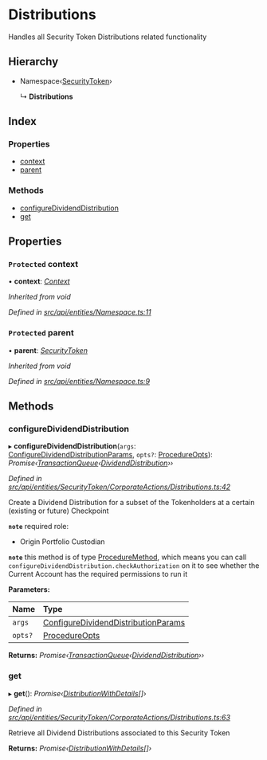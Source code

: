# Distributions

Handles all Security Token Distributions related functionality

## Hierarchy

* Namespace‹[SecurityToken](securitytoken.md)›

  ↳ **Distributions**

## Index

### Properties

* [context](distributions.md#protected-context)
* [parent](distributions.md#protected-parent)

### Methods

* [configureDividendDistribution](distributions.md#configuredividenddistribution)
* [get](distributions.md#get)

## Properties

### `Protected` context

• **context**: [_Context_](context.md)

_Inherited from void_

_Defined in_ [_src/api/entities/Namespace.ts:11_](https://github.com/PolymathNetwork/polymesh-sdk/blob/56921667/src/api/entities/Namespace.ts#L11)

### `Protected` parent

• **parent**: [_SecurityToken_](securitytoken.md)

_Inherited from void_

_Defined in_ [_src/api/entities/Namespace.ts:9_](https://github.com/PolymathNetwork/polymesh-sdk/blob/56921667/src/api/entities/Namespace.ts#L9)

## Methods

### configureDividendDistribution

▸ **configureDividendDistribution**\(`args`: [ConfigureDividendDistributionParams](../globals.md#configuredividenddistributionparams), `opts?`: [ProcedureOpts](../interfaces/procedureopts.md)\): _Promise‹_[_TransactionQueue_](transactionqueue.md)_‹_[_DividendDistribution_](dividenddistribution.md)_››_

_Defined in_ [_src/api/entities/SecurityToken/CorporateActions/Distributions.ts:42_](https://github.com/PolymathNetwork/polymesh-sdk/blob/56921667/src/api/entities/SecurityToken/CorporateActions/Distributions.ts#L42)

Create a Dividend Distribution for a subset of the Tokenholders at a certain \(existing or future\) Checkpoint

**`note`** required role:

* Origin Portfolio Custodian

**`note`** this method is of type [ProcedureMethod](../interfaces/proceduremethod.md), which means you can call `configureDividendDistribution.checkAuthorization` on it to see whether the Current Account has the required permissions to run it

**Parameters:**

| Name | Type |
| :--- | :--- |
| `args` | [ConfigureDividendDistributionParams](../globals.md#configuredividenddistributionparams) |
| `opts?` | [ProcedureOpts](../interfaces/procedureopts.md) |

**Returns:** _Promise‹_[_TransactionQueue_](transactionqueue.md)_‹_[_DividendDistribution_](dividenddistribution.md)_››_

### get

▸ **get**\(\): _Promise‹_[_DistributionWithDetails_](../interfaces/distributionwithdetails.md)_\[\]›_

_Defined in_ [_src/api/entities/SecurityToken/CorporateActions/Distributions.ts:63_](https://github.com/PolymathNetwork/polymesh-sdk/blob/56921667/src/api/entities/SecurityToken/CorporateActions/Distributions.ts#L63)

Retrieve all Dividend Distributions associated to this Security Token

**Returns:** _Promise‹_[_DistributionWithDetails_](../interfaces/distributionwithdetails.md)_\[\]›_

